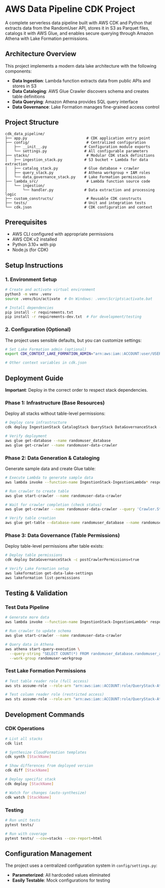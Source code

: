 
# AWS Data Pipeline CDK Project

A complete serverless data pipeline built with AWS CDK and Python that extracts data from the RandomUser API, stores it in S3 as Parquet files, catalogs it with AWS Glue, and enables secure querying through Amazon Athena with Lake Formation permissions.

## Architecture Overview

This project implements a modern data lake architecture with the following components:
- **Data Ingestion**: Lambda function extracts data from public APIs and stores in S3
- **Data Cataloging**: AWS Glue Crawler discovers schema and creates table definitions
- **Data Querying**: Amazon Athena provides SQL query interface
- **Data Governance**: Lake Formation manages fine-grained access control

## Project Structure
```
cdk_data_pipeline/
├── app.py                           # CDK application entry point
├── config/                          # Centralized configuration
│   ├── __init__.py                 # Configuration module exports
│   └── settings.py                 # All configurable parameters
├── stacks/                          # Modular CDK stack definitions
│   ├── ingestion_stack.py          # S3 bucket + Lambda for data extraction
│   ├── catalog_stack.py            # Glue database + crawler
│   ├── query_stack.py              # Athena workgroup + IAM roles
│   └── data_governance_stack.py    # Lake Formation permissions
├── lambda_src/                      # Lambda function source code
│   └── ingestion/
│       └── handler.py              # Data extraction and processing logic
├── custom_constructs/               # Reusable CDK constructs
├── tests/                          # Unit and integration tests
└── cdk.json                        # CDK configuration and context
```


## Prerequisites

- AWS CLI configured with appropriate permissions
- AWS CDK v2 installed
- Python 3.10+ with pip
- Node.js (for CDK)

## Setup Instructions

### 1. Environment Setup
```bash
# Create and activate virtual environment
python3 -m venv .venv
source .venv/bin/activate  # On Windows: .venv\Scripts\activate.bat

# Install dependencies
pip install -r requirements.txt
pip install -r requirements-dev.txt  # For development/testing
```

### 2. Configuration (Optional)
The project uses sensible defaults, but you can customize settings:
```bash
# Set Lake Formation admin (optional)
export CDK_CONTEXT_LAKE_FORMATION_ADMIN="arn:aws:iam::ACCOUNT:user/USERNAME"

# Other context variables in cdk.json
```

## Deployment Guide

**Important**: Deploy in the correct order to respect stack dependencies.

### Phase 1: Infrastructure (Base Resources)
Deploy all stacks without table-level permissions:
```bash
# Deploy core infrastructure
cdk deploy IngestionStack CatalogStack QueryStack DataGovernanceStack -c postCrawlerPermissions=false

# Verify deployment
aws glue get-database --name randomuser_database
aws glue get-crawler --name randomuser-data-crawler
```

### Phase 2: Data Generation & Cataloging
Generate sample data and create Glue table:
```bash
# Execute Lambda to generate sample data
aws lambda invoke --function-name IngestionStack-IngestionLambda* response.json

# Run crawler to create table
aws glue start-crawler --name randomuser-data-crawler

# Wait for crawler completion (check status)
aws glue get-crawler --name randomuser-data-crawler --query 'Crawler.State'

# Verify table creation
aws glue get-table --database-name randomuser_database --name randomuser_api
```

### Phase 3: Data Governance (Table Permissions)
Deploy table-level permissions after table exists:
```bash
# Deploy table permissions
cdk deploy DataGovernanceStack -c postCrawlerPermissions=true

# Verify Lake Formation setup
aws lakeformation get-data-lake-settings
aws lakeformation list-permissions
```

## Testing & Validation

### Test Data Pipeline
```bash
# Generate more data
aws lambda invoke --function-name IngestionStack-IngestionLambda* response.json

# Run crawler to update schema
aws glue start-crawler --name randomuser-data-crawler

# Query data in Athena
aws athena start-query-execution \
  --query-string "SELECT COUNT(*) FROM randomuser_database.randomuser_api" \
  --work-group randomuser-workgroup
```

### Test Lake Formation Permissions
```bash
# Test table reader role (full access)
aws sts assume-role --role-arn "arn:aws:iam::ACCOUNT:role/QueryStack-AthenaTableReaderRole*" --role-session-name test

# Test column reader role (restricted access)
aws sts assume-role --role-arn "arn:aws:iam::ACCOUNT:role/QueryStack-AthenaColumnReaderRole*" --role-session-name test
```

## Development Commands

### CDK Operations
```bash
# List all stacks
cdk list

# Synthesize CloudFormation templates
cdk synth [StackName]

# Show differences from deployed version
cdk diff [StackName]

# Deploy specific stack
cdk deploy [StackName]

# Watch for changes (auto-synthesize)
cdk watch [StackName]
```

### Testing
```bash
# Run unit tests
pytest tests/

# Run with coverage
pytest tests/ --cov=stacks --cov-report=html
```

## Configuration Management

The project uses a centralized configuration system in `config/settings.py`:

- **Parameterized**: All hardcoded values eliminated
- **Easily Testable**: Mock configurations for testing
